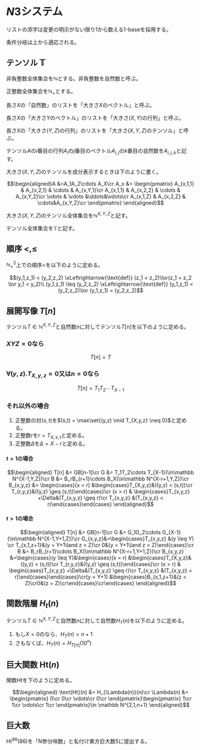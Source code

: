# $N3$システム

リストの添字は変更の明示がない限り1から数える1-baseを採用する。

条件分岐は上から適応される。

## テンソル $\mathbb{T}$

非負整数全体集合を$\mathbb N$とする。非負整数を自然数と呼ぶ。

正整数全体集合を$\mathbb N_+$とする。

長さ$X$の「自然数」のリストを「大きさ$X$のベクトル」と呼ぶ。

長さ$X$の「大きさ$Y$のベクトル」のリストを「大きさ$(X,Y)$の行列」と呼ぶ。

長さ$X$の「大きさ$(Y,Z)$の行列」のリストを「大きさ$(X,Y,Z)$のテンソル」と呼ぶ。

テンソル$A$の$i$番目の行列$A_i$の$j$番目のベクトル$A_{i,j}$の$k$番目の自然数を$A_{i,j,k}$と記す。

大きさ$(X,Y,Z)$のテンソルを成分表示するときは下のように書く。

$$\begin{aligned}A &=A_1A_2\cdots A_X\cr
A_x &= \begin{pmatrix}
A_{x,1,1} & A_{x,2,1} & \cdots & A_{x,Y,1}\cr
A_{x,1,1} & A_{x,2,2} & \cdots & A_{x,Y,2}\cr
\vdots  & \vdots  &\ddots&\vdots\cr
A_{x,1,Z} & A_{x,2,Z} & \cdots&A_{x,Y,Z}\cr
\end{pmatrix}
\end{aligned}$$

大きさ$(X,Y,Z)$のテンソル全体集合を$\mathbb N^{X,Y,Z}$と記す。

テンソル全体集合を$\mathbb T$と記す。

## 順序 $<,\leq$

$\mathbb N^2_+$上での順序$<$を以下のように定める。

$$(y_1,z_1) < (y_2,z_2) \xLeftrightarrow{\text{def}} (z_1 < z_2)\lor(z_1 = z_2 \lor y_1 < y_2)\\
(y_1,z_1) \leq (y_2,z_2) \xLeftrightarrow{\text{def}} (y_1,z_1) < (y_2,z_2)\lor (y_1,z_1) = (y_2,z_2)$$

## 展開写像 $T[n]$

テンソル$T \in \mathbb N^{X,Y,Z}$と自然数$n$に対してテンソル$T[n]$を以下のように定める。

### $XYZ = 0$なら

$$T[n] = T$$

### $\forall(y,z).T_{X,y,z} = 0$又は$n=0$なら

$$T[n] = T_1T_2\cdots T_{X-1}$$

### それ以外の場合

1. 正整数の対$(s,t)$を$(s,t) = \max\set{(y,z) \mid T_{X,y,z} \neq 0}$と定める。
1. 正整数$r$を$r = T_{X,s,t}$と定める。
1. 正整数$\Delta$を$\Delta = X - r$と定める。

#### $t=1$の場合

$$\begin{aligned}
T[n] &= GB[n-1]\cr
G &= T_1T_2\cdots T_{X-1}(\in\mathbb N^{X-1,Y,Z})\cr
B &= B_rB_{r+1}\cdots B_X(\in\mathbb N^{X-r+1,Y,Z})\cr
B_{x,y,z} &= \begin{cases}(x = r) &\begin{cases}T_{X,y,z}&((y,z) < (s,t))\cr T_{r,y,z}&((y,z) \geq (s,t))\end{cases}\cr (x > r) & \begin{cases}T_{x,y,z} +\Delta&(T_{x,y,z} \geq r)\cr T_{x,y,z} &(T_{x,y,z} < r)\end{cases}\end{cases}
\end{aligned}$$

#### $t > 1$の場合

$$\begin{aligned}
T[n] &= GB[n-1]\cr
G &= G_1G_2\cdots G_{X-1}(\in\mathbb N^{X-1,Y+1,Z})\cr
G_{x,y,z}&=\begin{cases}T_{x,y,z} &(y \leq Y) \cr T_{x,1,z+1}&(y = Y+1\land z < Z)\cr 0&(y = Y+1\land z = Z)\end{cases}\cr
B &= B_rB_{r+1}\cdots B_X(\in\mathbb N^{X-r+1,Y+1,Z})\cr
B_{x,y,z} &=\begin{cases}(y \leq Y)&\begin{cases}(x = r) &\begin{cases}T_{X,y,z}&((y,z) < (s,t))\cr T_{r,y,z}&((y,z) \geq (s,t))\end{cases}\cr (x > r) & \begin{cases}T_{x,y,z} +\Delta&(T_{x,y,z} \geq r)\cr T_{x,y,z} &(T_{x,y,z} < r)\end{cases}\end{cases}\cr(y = Y+1) &\begin{cases}B_{x,1,z+1}&(z < Z)\cr0&(z = Z)\cr\end{cases}\cr\end{cases}
\end{aligned}$$

## 関数階層 $H_t(n)$

テンソル$T \in \mathbb N^{X,Y,Z}$と自然数$n$に対して自然数$H_T(n)$を以下のように定める。

1. もし$X=0$のなら、$H_T(n) = n+1$
1. さもなくば、$H_T(n) = H_{T[n]}(10^n)$

## 巨大関数 $\text{Ht}(n)$

関数$\text{Ht}$を下のように定める。

$$\begin{aligned}
\text{Ht}(n) &= H_{\Lambda(n)}(n)\cr
\Lambda(n) &= \begin{pmatrix}
0\cr
0\cr
\vdots\cr
0\cr
\end{pmatrix}\begin{pmatrix}
1\cr
1\cr
\vdots\cr
1\cr
\end{pmatrix}\in \mathbb N^{2,1,n+1}
\end{aligned}$$

## 巨大数

$\text{Ht}^{86}(86)$を「N参分咲数」と名付け東方巨大数5に提出する。
